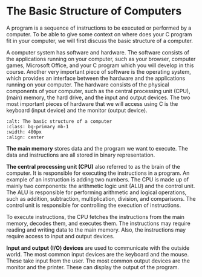 # The Basic Structure of Computers

A program is a sequence of instructions to be executed or performed by a computer. To be able to give some context on where does your C program fit in your computer, we will first discuss the basic structure of a computer. 

A computer system has software and hardware. The software consists of the applications running on your computer, such as your browser, computer games, Microsoft Office, and your C program which you will develop in this course. Another very important piece of software is the operating system, which provides an interface between the hardware and the applications running on your computer. The hardware consists of the physical components of your computer, such as the central processing unit (CPU), (main) memory, the hard drive, and the input and output devices. The two most important pieces of hardware that we will access using C is the keyboard (input device) and the monitor (output device). 

```{image} ./images/basic-computer-structure.png
:alt: The basic structure of a computer 
:class: bg-primary mb-1
:width: 400px
:align: center
```

**The main memory** stores data and the program we want to execute. The data and instructions are all stored in binary representation.

**The central processing unit (CPU)** also referred to as the brain of the computer. It is responsible for executing the instructions in a program. An example of an instruction is adding two numbers. The CPU is made up of mainly two components: the arithmetic logic unit (ALU) and the control unit. The ALU is responsible for performing arithmetic and logical operations, such as addition, subtraction, multiplication, division, and comparisons. The control unit is responsible for controlling the execution of instructions. 

To execute instructions, the CPU fetches the instructions from the main memory, decodes them, and executes them. The instructions may require reading and writing data to the main memory. Also, the instructions may require access to input and output devices. 

**Input and output (I/O) devices** are used to communicate with the outside world. The most common input devices are the keyboard and the mouse. These take input from the user. The most common output devices are the monitor and the printer. These can display the output of the program.



